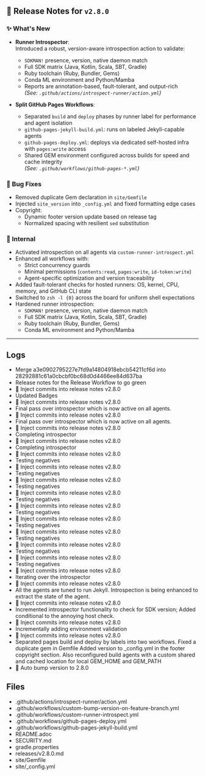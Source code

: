 ## 📝 Release Notes for `v2.8.0`

### ✨ What's New

- **Runner Introspector**:  
  Introduced a robust, version-aware introspection action to validate:
    - `SDKMAN!` presence, version, native daemon match
    - Full SDK matrix (Java, Kotlin, Scala, SBT, Gradle)
    - Ruby toolchain (Ruby, Bundler, Gems)
    - Conda ML environment and Python/Mamba
    - Reports are annotation-based, fault-tolerant, and output-rich  
      *(See: `.github/actions/introspect-runner/action.yml`)*

- **Split GitHub Pages Workflows**:
    - Separated `build` and `deploy` phases by runner label for performance and agent isolation
    - `github-pages-jekyll-build.yml`: runs on labeled Jekyll-capable agents
    - `github-pages-deploy.yml`: deploys via dedicated self-hosted infra with `pages:write` access
    - Shared GEM environment configured across builds for speed and cache integrity  
      *(See: `.github/workflows/github-pages-*.yml`)*

### 🐛 Bug Fixes

- Removed duplicate Gem declaration in `site/Gemfile`
- Injected `site_version` into `_config.yml` and fixed formatting edge cases
- Copyright:
    - Dynamic footer version update based on release tag
    - Normalized spacing with resilient `sed` substitution

### 🔬 Internal

- Activated introspection on all agents via `custom-runner-introspect.yml`
- Enhanced all workflows with:
    - Strict concurrency guards
    - Minimal permissions (`contents:read`, `pages:write`, `id-token:write`)
    - Agent-specific optimization and version traceability
- Added fault-tolerant checks for hosted runners: OS, kernel, CPU, memory, and GitHub CLI state
- Switched to `zsh -l {0}` across the board for uniform shell expectations
- Hardened runner introspection:  
    - `SDKMAN!` presence, version, native daemon match
    - Full SDK matrix (Java, Kotlin, Scala, SBT, Gradle)
    - Ruby toolchain (Ruby, Bundler, Gems)
    - Conda ML environment and Python/Mamba

---

## Logs

- Merge a3e0902795227e7fd9a14804918ebcb54211cf6d into 28292881c61a0cbcbf0bc68d0d4466ee84d637ba
- Release notes for the Release Workflow to go green
- 📝 Inject commits into release notes v2.8.0
- Updated Badges
- 📝 Inject commits into release notes v2.8.0
- Final pass over introspector which is now active on all agents.
- 📝 Inject commits into release notes v2.8.0
- Final pass over introspector which is now active on all agents.
- 📝 Inject commits into release notes v2.8.0
- Completing introspector
- 📝 Inject commits into release notes v2.8.0
- Completing introspector
- 📝 Inject commits into release notes v2.8.0
- Testing negatives
- 📝 Inject commits into release notes v2.8.0
- Testing negatives
- 📝 Inject commits into release notes v2.8.0
- Testing negatives
- 📝 Inject commits into release notes v2.8.0
- Testing negatives
- 📝 Inject commits into release notes v2.8.0
- Testing negatives
- 📝 Inject commits into release notes v2.8.0
- Testing negatives
- 📝 Inject commits into release notes v2.8.0
- Testing negatives
- 📝 Inject commits into release notes v2.8.0
- Testing negatives
- 📝 Inject commits into release notes v2.8.0
- Testing negatives
- 📝 Inject commits into release notes v2.8.0
- Iterating over the introspector
- 📝 Inject commits into release notes v2.8.0
- All the agents are tuned to run Jekyll. Introspection is being enhanced to extract the state of the agent.
- 📝 Inject commits into release notes v2.8.0
- Incremented introspector functionality to check for SDK version; Added conditional to the annoying host check.
- 📝 Inject commits into release notes v2.8.0
- Incrementally adding environment validation
- 📝 Inject commits into release notes v2.8.0
- Separated pages build and deploy by labels into two workflows. Fixed a duplicate gem in Gemfile Added version to _config.yml in the footer copyright section. Also reconfigured build agents with a custom shared and cached location for local GEM_HOME and GEM_PATH
- 🔼 Auto bump version to 2.8.0


## Files

- .github/actions/introspect-runner/action.yml
- .github/workflows/custom-bump-version-on-feature-branch.yml
- .github/workflows/custom-runner-introspect.yml
- .github/workflows/github-pages-deploy.yml
- .github/workflows/github-pages-jekyll-build.yml
- README.adoc
- SECURITY.md
- gradle.properties
- releases/v2.8.0.md
- site/Gemfile
- site/_config.yml

